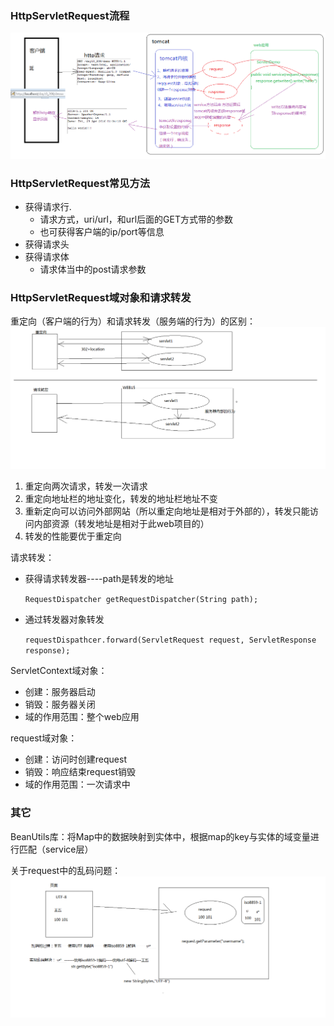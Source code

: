 ### HttpServletRequest流程

![](https://github.com/limbo-note/videos/blob/master/javaEE_Architect/01/01/02/01_basic/15_request/1-1.png)

### HttpServletRequest常见方法

- 获得请求行. 
	- 请求方式，uri/url，和url后面的GET方式带的参数
	- 也可获得客户端的ip/port等信息
- 获得请求头 
- 获得请求体
	- 请求体当中的post请求参数

### HttpServletRequest域对象和请求转发

重定向（客户端的行为）和请求转发（服务端的行为）的区别：![](https://github.com/limbo-note/videos/blob/master/javaEE_Architect/01/01/02/01_basic/15_request/1-2.png)
1. 重定向两次请求，转发一次请求
2. 重定向地址栏的地址变化，转发的地址栏地址不变
3. 重新定向可以访问外部网站（所以重定向地址是相对于外部的），转发只能访问内部资源（转发地址是相对于此web项目的）
4. 转发的性能要优于重定向

请求转发：
- 获得请求转发器----path是转发的地址
	
	`RequestDispatcher getRequestDispatcher(String path);`
- 通过转发器对象转发

	`requestDispathcer.forward(ServletRequest request, ServletResponse response);`

ServletContext域对象：
- 创建：服务器启动
- 销毁：服务器关闭
- 域的作用范围：整个web应用

request域对象：
- 创建：访问时创建request
- 销毁：响应结束request销毁
- 域的作用范围：一次请求中

### 其它
BeanUtils库：将Map中的数据映射到实体中，根据map的key与实体的域变量进行匹配（service层）

关于request中的乱码问题：![](https://github.com/limbo-note/videos/blob/master/javaEE_Architect/01/01/02/01_basic/15_request/1-3.png)
